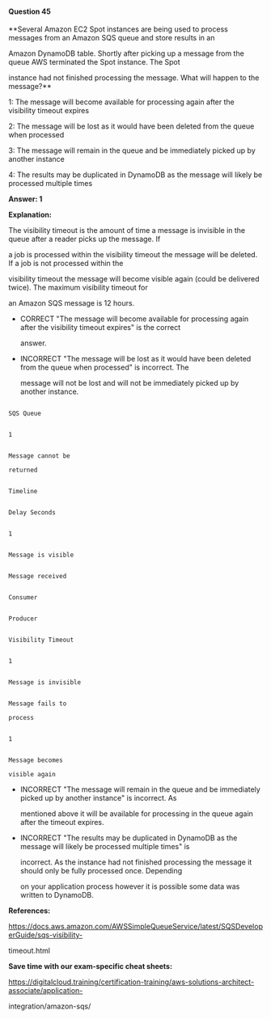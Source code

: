 #### Question  45


**Several Amazon EC2 Spot instances are being used to process messages from an Amazon SQS queue and store results in an

Amazon DynamoDB table. Shortly after picking up a message from the queue AWS terminated the Spot instance. The Spot

instance had not finished processing the message. What will happen to the message?**


1: The message will become available for processing again after the visibility timeout expires


2: The message will be lost as it would have been deleted from the queue when processed


3: The message will remain in the queue and be immediately picked up by another instance


4: The results may be duplicated in DynamoDB as the message will likely be processed multiple times


**Answer: 1**


**Explanation:**


The visibility timeout is the amount of time a message is invisible in the queue after a reader picks up the message. If

a job is processed within the visibility timeout the message will be deleted. If a job is not processed within the

visibility timeout the message will become visible again (could be delivered twice). The maximum visibility timeout for

an Amazon SQS message is 12 hours.


- CORRECT "The message will become available for processing again after the visibility timeout expires" is the correct

  answer.


- INCORRECT "The message will be lost as it would have been deleted from the queue when processed" is incorrect. The

  message will not be lost and will not be immediately picked up by another instance.


```

SQS Queue

```


```

1

```


```

Message cannot be

returned

```


```

Timeline

```


```

Delay Seconds

```


```

1

```


```

Message is visible

```


```

Message received

```


```

Consumer

```


```

Producer

```


```

Visibility Timeout

```


```

1

```


```

Message is invisible

```


```

Message fails to

process

```


```

1

```


```

Message becomes

visible again

```


- INCORRECT "The message will remain in the queue and be immediately picked up by another instance" is incorrect. As

  mentioned above it will be available for processing in the queue again after the timeout expires.


- INCORRECT "The results may be duplicated in DynamoDB as the message will likely be processed multiple times" is

  incorrect. As the instance had not finished processing the message it should only be fully processed once. Depending

  on your application process however it is possible some data was written to DynamoDB.


**References:**


https://docs.aws.amazon.com/AWSSimpleQueueService/latest/SQSDeveloperGuide/sqs-visibility-

timeout.html


**Save time with our exam-specific cheat sheets:**


https://digitalcloud.training/certification-training/aws-solutions-architect-associate/application-

integration/amazon-sqs/

